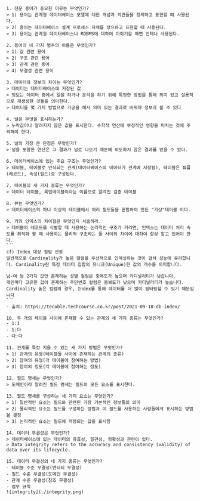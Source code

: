 ````
1. 전문 용어가 중요한 이유는 무엇인가?
> 1) 용어는 관계형 데이터베이스 모델에 대한 개념과 의견들을 정의하고 표현할 떄 사용된다.
> 2) 용어는 데이터베이스 설계 프로세스 자체를 정으하고 표현할 때 사용된다. 
> 3) 용어는 관계형 데이터베이스나 RDBMS에 대하여 이야기할 때면 언제나 사용된다.

2. 용어의 네 가지 범주의 이름은 무엇인가?
> 1) 값 관련 용어 
> 2) 구조 관련 용어
> 3) 관계 관련 용어
> 4) 무결성 관련 용어

3. 데이터와 정보의 차이는 무엇인가?
> 데이터는 데이터베이스에 저장된 값
> 정보는 데이터 중에서 일을 하거나 분석을 하기 위해 특정한 방법을 통해 의미 있고 실용적으로 재생성한 것들을 의미한다.
> 데이터를 몇 가지 방법으로 가공을 해서 의미 있는 결과로 바꿔야 정보라 볼 수 있다 

4. 널은 무엇을 표시하는가?
> 누락값이나 알려지지 않은 값을 표시한다. 수학적 연산에 부정적인 영향을 미치는 것에 주의해야 한다.

5. 널의 가장 큰 단점은 무엇인가?
> 널을 포함한 연산은 그 결과가 널로 나오기 때문에 의도하지 않은 결과를 얻을 수 있다.

6. 데이터베이스에 있는 주요 구조는 무엇인가?
> 테이블, 테이블로 인식되는 관계(데이터베이스의 데이터가 관계에 저장됨), 테이블은 튜플(레코드), 속성(필드)로 구성된다.

7. 테이블의 세 가지 종류는 무엇인가?
> 데이터 테이블, 룩업테이블이라는 이름으로 알려진 검증 테이블

8. 뷰는 무엇인가?
> 데이터베이스의 하나 이상의 테이블에서 여러 필드들을 혼합하여 만든 "가상"테이블 이다.

9. 키와 인덱스의 차이점은 무엇인지 서술하라.
> 테이블의 레코드를 식별할 때 사용하는 논리적인 구조가 키라면, 인덱스는 데이터 처리 속도를 최적화 할 때 사용하는 물리적 구조라는 둘 사이의 차이에 대하여 항상 알고 있어야 한다.
```
cf) Index 대상 컬럼 선정
일반적으로 Cardinality가 높은 컬럼을 우선적으로 인덱싱하는 것이 검색 성능에 유리합니다. Cardinality란 특정 데이터 집합의 유니크(Unique)한 값의 개수를 의미합니다.

남-여 등 2가지 값만 존재하는 성별 컬럼은 중복도가 높으며 카디널리티가 낮습니다.
개인마다 고유한 값이 존재하는 주민번호 컬럼은 중복도가 낮으며 카디널리티가 높습니다.
Cardinality 높은 컬럼의 경우, Index를 통해 데이터를 더 많이 필터링할 수 있기 때문입니다
```
- 출처: https://tecoble.techcourse.co.kr/post/2021-09-18-db-index/

10. 두 개의 테이블 사이에 존재할 수 있는 관계의 세 가지 종류는 무엇인가?
- 1:1
- 1:다
- 다:다

11. 관계를 특정 지을 수 있는 세 가지 방법은 무엇인가?
> 1) 관계의 유형(테이블들 사이에 존재하는 관계의 종류)
> 2) 참여의 유형(각 테이블에 참여하는 방법)
> 3) 참여의 정도(각 테이블에 참여하는 정도)

12. 필드 명세는 무엇인가?
> 도메인이라 알려진 필드 명세는 필드의 모든 요소를 표시한다.

13. 필드 명세를 구성하는 세 가지 요소는 무엇인가?
> 1) 일반적인 요소는 필드와 관련된 가장 기본적인 정보들의 의미
> 2) 물리적인 요소는 필드를 구성하는 방법과 이 필드를 사용하는 사람들에게 표시하는 방법을 결정
> 3) 논리적인 요소는 필드에 저장되는 값을 표시함

14. 데이터 무결성은 무엇인가?
> 데이터베이스에 있는 데이터의 유효성, 일관성, 정확성과 관련이 있다.
> Data integrity refers to the accuracy and consistency (validity) of data over its lifecycle.

15. 데이터 무결성의 네 가지 종류는 무엇인가?
- 테이블 수준 무결성(엔티티 무결성)
- 필드 수준 무결성(도메인 무결성)
- 관계 수준 무결성(참조 무결성)
- 업무 규칙
![integrity](./integrity.png)
````